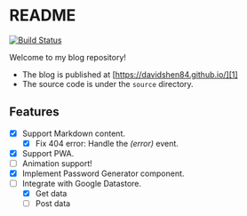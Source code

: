 # README

[![Build Status](https://travis-ci.com/davidshen84/davidshen84.github.io.svg?branch=master)](https://travis-ci.com/davidshen84/davidshen84.github.io)

Welcome to my blog repository!

- The blog is published at [https://davidshen84.github.io/][1]
- The source code is under the `source` directory.


## Features

- [x] Support Markdown content.
  - [x] Fix 404 error: Handle the *(error)* event.
- [x] Support PWA.
- [ ] Animation support!
- [x] Implement Password Generator component.
- [ ] Integrate with Google Datastore.
  - [x] Get data
  - [ ] Post data

[1]: https://davidshen84.github.io/
